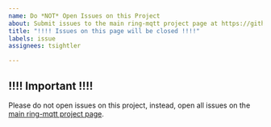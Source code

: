```yaml
---
name: Do *NOT* Open Issues on this Project
about: Submit issues to the main ring-mqtt project page at https://github.com/tsightler/ring-mqtt
title: "!!!! Issues on this page will be closed !!!!"
labels: issue
assignees: tsightler

---
```


## !!!! Important !!!!
Please do not open issues on this project, instead, open all issues on the [main ring-mqtt project page](https://github.com/tsightler/ring-mqtt).
